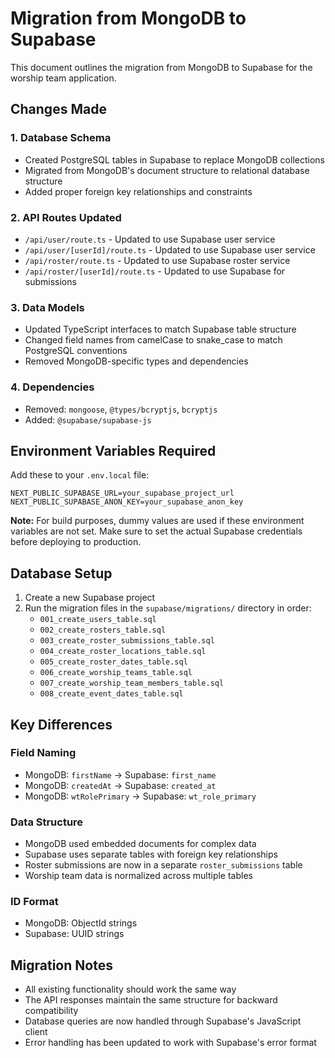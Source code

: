 # Migration from MongoDB to Supabase

This document outlines the migration from MongoDB to Supabase for the worship team application.

## Changes Made

### 1. Database Schema

- Created PostgreSQL tables in Supabase to replace MongoDB collections
- Migrated from MongoDB's document structure to relational database structure
- Added proper foreign key relationships and constraints

### 2. API Routes Updated

- `/api/user/route.ts` - Updated to use Supabase user service
- `/api/user/[userId]/route.ts` - Updated to use Supabase user service
- `/api/roster/route.ts` - Updated to use Supabase roster service
- `/api/roster/[userId]/route.ts` - Updated to use Supabase for submissions

### 3. Data Models

- Updated TypeScript interfaces to match Supabase table structure
- Changed field names from camelCase to snake_case to match PostgreSQL conventions
- Removed MongoDB-specific types and dependencies

### 4. Dependencies

- Removed: `mongoose`, `@types/bcryptjs`, `bcryptjs`
- Added: `@supabase/supabase-js`

## Environment Variables Required

Add these to your `.env.local` file:

```env
NEXT_PUBLIC_SUPABASE_URL=your_supabase_project_url
NEXT_PUBLIC_SUPABASE_ANON_KEY=your_supabase_anon_key
```

**Note:** For build purposes, dummy values are used if these environment variables are not set. Make sure to set the actual Supabase credentials before deploying to production.

## Database Setup

1. Create a new Supabase project
2. Run the migration files in the `supabase/migrations/` directory in order:
   - `001_create_users_table.sql`
   - `002_create_rosters_table.sql`
   - `003_create_roster_submissions_table.sql`
   - `004_create_roster_locations_table.sql`
   - `005_create_roster_dates_table.sql`
   - `006_create_worship_teams_table.sql`
   - `007_create_worship_team_members_table.sql`
   - `008_create_event_dates_table.sql`

## Key Differences

### Field Naming

- MongoDB: `firstName` → Supabase: `first_name`
- MongoDB: `createdAt` → Supabase: `created_at`
- MongoDB: `wtRolePrimary` → Supabase: `wt_role_primary`

### Data Structure

- MongoDB used embedded documents for complex data
- Supabase uses separate tables with foreign key relationships
- Roster submissions are now in a separate `roster_submissions` table
- Worship team data is normalized across multiple tables

### ID Format

- MongoDB: ObjectId strings
- Supabase: UUID strings

## Migration Notes

- All existing functionality should work the same way
- The API responses maintain the same structure for backward compatibility
- Database queries are now handled through Supabase's JavaScript client
- Error handling has been updated to work with Supabase's error format
